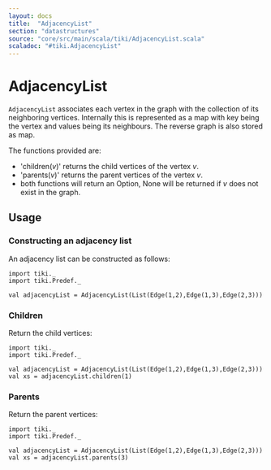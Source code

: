 ```yaml
---
layout: docs 
title:  "AdjacencyList"
section: "datastructures"
source: "core/src/main/scala/tiki/AdjacencyList.scala"
scaladoc: "#tiki.AdjacencyList"
---
```

# AdjacencyList

`AdjacencyList` associates each vertex in the graph with the collection of its neighboring vertices.
Internally this is represented as a map with key being the vertex and values being its neighbours.
The reverse graph is also stored as map.

The functions provided are:

- 'children(_v_)' returns the child vertices of the vertex _v_.
- 'parents(_v_)' returns the parent vertices of the vertex _v_.
- both functions will return an Option, None will be returned if _v_ does not exist in the graph.
 
 ## Usage
 
 ### Constructing an adjacency list
 
 An adjacency list can be constructed as follows:
 
 ```tut
 import tiki._
 import tiki.Predef._
 
 val adjacencyList = AdjacencyList(List(Edge(1,2),Edge(1,3),Edge(2,3)))
 ```
 
 ### Children
 
Return the child vertices:

 ```tut
 import tiki._
 import tiki.Predef._
 
 val adjacencyList = AdjacencyList(List(Edge(1,2),Edge(1,3),Edge(2,3)))
 val xs = adjacencyList.children(1)
 ```
 
  ### Parents
  
  Return the parent vertices:
  
   ```tut
   import tiki._
   import tiki.Predef._
   
   val adjacencyList = AdjacencyList(List(Edge(1,2),Edge(1,3),Edge(2,3)))
   val xs = adjacencyList.parents(3)
   ```
  
